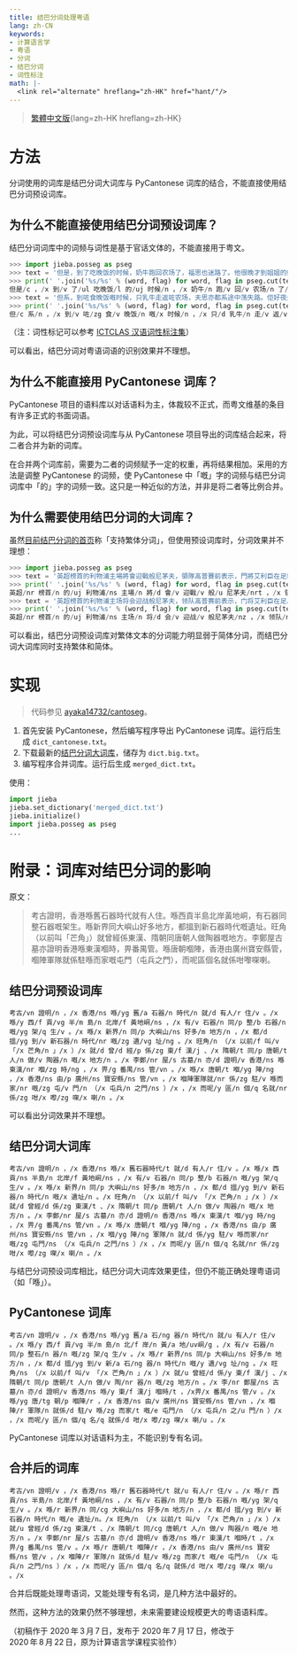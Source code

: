 ```yaml
---
title: 结巴分词处理粤语
lang: zh-CN
keywords:
- 计算语言学
- 粤语
- 分词
- 结巴分词
- 词性标注
math: |-
  <link rel="alternate" hreflang="zh-HK" href="hant/"/>
---
```


> [繁體中文版](hant/){lang=zh-HK hreflang=zh-HK}

# 方法

分词使用的词库是结巴分词大词库与 PyCantonese 词库的结合，不能直接使用结巴分词预设词库。

## 为什么不能直接使用结巴分词预设词库？

结巴分词词库中的词频与词性是基于官话文体的，不能直接用于粤文。

```python
>>> import jieba.posseg as pseg
>>> text = '但是，到了吃晚饭的时候，奶牛跑回农场了，福思也迷路了。他很晚才到姐姐的婚礼上，客人们已经在吃饭了。'
>>> print(' '.join('%s/%s' % (word, flag) for word, flag in pseg.cut(text)))
但是/c ，/x 到/v 了/ul 吃晚饭/l 的/uj 时候/n ，/x 奶牛/n 跑/v 回/v 农场/n 了/ul ，/x 福思/nr 也/d 迷路/n 了/ul 。/x 他/r 很/d 晚/tg 才/d 到/v 姐姐/n 的/uj 婚礼/n 上/f ，/x 客人/n 们/k 已经/d 在/p 吃饭/v 了/ul 。/x
>>> text = '但系，到咗食晚饭嘅时候，只乳牛走返咗农场，夫思亦都系途中荡失路。佢好夜先至到家姐嘅婚礼度，𠮶阵时啲客都已经喺度食紧饭啰。'
>>> print(' '.join('%s/%s' % (word, flag) for word, flag in pseg.cut(text)))
但/c 系/n ，/x 到/v 咗/zg 食/v 晚饭/n 嘅/x 时候/n ，/x 只/d 乳牛/n 走/v 返/v 咗/zg 农场/n ，/x 夫思/n 亦/d 都/d 系/v 途中/s 荡失路/i 。/x 佢/yg 好/a 夜/tg 先/d 至/p 到/v 家/q 姐/n 嘅/zg 婚礼/n 度/zg ，/x 𠮶/x 阵/ng 时/ng 啲/zg 客/ng 都/d 已经/d 喺/yg 度/q 食/v 紧/d 饭/n 啰/zg 。/x
```

（注：词性标记可以参考 [ICTCLAS 汉语词性标注集](https://gist.github.com/luw2007/6016931#ictclas-%E6%B1%89%E8%AF%AD%E8%AF%8D%E6%80%A7%E6%A0%87%E6%B3%A8%E9%9B%86)）

可以看出，结巴分词对粤语词语的识别效果并不理想。

## 为什么不能直接用 PyCantonese 词库？

PyCantonese 项目的语料库以对话语料为主，体裁较不正式，而粤文维基的条目有许多正式的书面词语。

为此，可以将结巴分词预设词库与从 PyCantonese 项目导出的词库结合起来，将二者合并为新的词库。

在合并两个词库前，需要为二者的词频赋予一定的权重，再将结果相加。采用的方法是调整 PyCantonese 的词频，使 PyCantonese 中「嘅」字的词频与结巴分词词库中「的」字的词频一致。这只是一种近似的方法，并非是将二者等比例合并。

## 为什么需要使用结巴分词的大词库？

虽然[目前结巴分词的首页](https://github.com/fxsjy/jieba/blob/67fa2e36e72f69d9134b8a1037b83fbb070b9775/README.md)称「支持繁体分词」，但使用预设词库时，分词效果并不理想：

```python
>>> import jieba.posseg as pseg
>>> text = '英超榜首的利物浦主場將會迎戰般尼茅夫，領隊高普賽前表示，門將艾利臣在足總盃對車路士的比賽中臀部肌肉受傷，今場以及下周中歐聯16強次回合對馬德里體育會的賽事，都肯定無法上陣。'
>>> print(' '.join('%s/%s' % (word, flag) for word, flag in pseg.cut(text)))
英超/nr 榜首/n 的/uj 利物浦/ns 主場/n 將/d 會/v 迎戰/v 般/u 尼茅夫/nrt ，/x 領隊/n 高普賽/nr 前/f 表示/v ，/x 門/n 將/d 艾利臣在足總/nr 盃/yg 對/p 車/n 路/n 士/ng 的/uj 比/p 賽/vn 中/f 臀部/n 肌肉/n 受傷/v ，/x 今/tg 場/q 以及/c 下周/t 中歐/ns 聯/v 16/m 強/a 次/q 回合/v 對/p 馬/nr 德里/ns 體育會/n 的/uj 賽事/n ，/x 都/d 肯定/v 無法上/l 陣/n 。/x
>>> text = '英超榜首的利物浦主场将会迎战般尼茅夫，领队高普赛前表示，门将艾利臣在足总杯对车路士的比赛中臀部肌肉受伤，今场以及下周中欧联16强次回合对马德里体育会的赛事，都肯定无法上阵。'
>>> print(' '.join('%s/%s' % (word, flag) for word, flag in pseg.cut(text)))
英超/nr 榜首/n 的/uj 利物浦/ns 主场/n 将/d 会/v 迎战/v 般尼茅夫/nz ，/x 领队/n 高普/nr 赛前/t 表示/v ，/x 门将/n 艾利臣/nr 在/p 足总杯/n 对/p 车路/n 士/ng 的/uj 比赛/vn 中/f 臀部/n 肌肉/n 受伤/v ，/x 今/tg 场/q 以及/c 下周/t 中欧/ns 联/v 16/m 强/a 次/q 回合/v 对/p 马德里/nr 体育/vn 会/v 的/uj 赛事/n ，/x 都/d 肯定/v 无法/n 上阵/v 。/x
```

可以看出，结巴分词预设词库对繁体文本的分词能力明显弱于简体分词，而结巴分词大词库同时支持繁体和简体。

# 实现

> 代码参见 [ayaka14732/cantoseg](https://github.com/ayaka14732/cantoseg/tree/main/build)。

1. 首先安装 PyCantonese，然后编写程序导出 PyCantonese 词库。运行后生成 `dict_cantonese.txt`。
1. 下载最新的[结巴分词大词库](https://raw.githubusercontent.com/fxsjy/jieba/master/extra_dict/dict.txt.big)，储存为 `dict.big.txt`。
1. 编写程序合并词库。运行后生成 `merged_dict.txt`。

使用：

```python
import jieba
jieba.set_dictionary('merged_dict.txt')
jieba.initialize()
import jieba.posseg as pseg
...
```

# 附录：词库对结巴分词的影响

原文：

> 考古證明，香港喺舊石器時代就有人住。喺西貢半島北岸黃地峒，有石器同整石器嘅架生。喺新界同大嶼山好多地方，都搵到新石器時代嘅遺址。旺角（以前叫「芒角」）就曾經係東漢、隋朝同唐朝人做陶器嘅地方。李鄭屋古墓亦證明香港喺東漢嗰時，畀番禺管。喺唐朝嗰陣，香港由廣州寶安縣管，嗰陣軍隊就係駐喺而家嘅屯門（屯兵之門），而呢區個名就係咁嚟㗎喇。

## 结巴分词预设词库

```
考古/vn 證明/n ，/x 香港/ns 喺/yg 舊/a 石器/n 時代/n 就/d 有人/r 住/v 。/x 喺/y 西/f 貢/vg 半/m 島/n 北岸/f 黃地峒/ns ，/x 有/v 石器/n 同/p 整/b 石器/n 嘅/yg 架/q 生/v 。/x 喺/x 新界/n 同/p 大嶼山/ns 好多/m 地方/n ，/x 都/d 搵/yg 到/v 新石器/n 時代/nr 嘅/zg 遺/vg 址/ng 。/x 旺角/n （/x 以前/f 叫/v 「/x 芒角/n 」/x ）/x 就/d 曾/d 經/p 係/zg 東/f 漢/j 、/x 隋朝/t 同/p 唐朝/t 人/n 做/v 陶器/n 嘅/x 地方/n 。/x 李鄭/nr 屋/s 古墓/n 亦/d 證明/v 香港/ns 喺東漢/nr 嗰/zg 時/ng ，/x 畀/g 番禺/ns 管/vn 。/x 喺/x 唐朝/t 嗰/yg 陣/ng ，/x 香港/ns 由/p 廣州/ns 寶安縣/ns 管/vn ，/x 嗰陣軍隊就/nr 係/zg 駐/v 喺而家/nr 嘅/zg 屯/v 門/n （/x 屯兵/n 之門/ns ）/x ，/x 而呢/y 區/n 個/q 名就/nr 係/zg 咁/x 嚟/zg 㗎/x 喇/n 。/x
```

可以看出分词效果并不理想。

## 结巴分词大词库

```
考古/vn 證明/n ，/x 香港/ns 喺/x 舊石器時代/t 就/d 有人/r 住/v 。/x 喺/x 西貢/ns 半島/n 北岸/f 黃地峒/ns ，/x 有/v 石器/n 同/p 整/b 石器/n 嘅/yg 架/q 生/v 。/x 喺/x 新界/n 同/p 大嶼山/ns 好多/m 地方/n ，/x 都/d 搵/yg 到/v 新石器/n 時代/n 嘅/x 遺址/n 。/x 旺角/n （/x 以前/f 叫/v 「/x 芒角/n 」/x ）/x 就/d 曾經/d 係/zg 東漢/t 、/x 隋朝/t 同/p 唐朝/t 人/n 做/v 陶器/n 嘅/x 地方/n 。/x 李鄭/nr 屋/s 古墓/n 亦/d 證明/n 香港/ns 喺/x 東漢/t 嗰/yg 時/ng ，/x 畀/g 番禺/ns 管/vn 。/x 喺/x 唐朝/t 嗰/yg 陣/ng ，/x 香港/ns 由/p 廣州/ns 寶安縣/ns 管/vn ，/x 嗰/yg 陣/ng 軍隊/n 就/d 係/yg 駐/v 喺而家/nr 嘅/zg 屯門/ns （/x 屯兵/n 之門/ns ）/x ，/x 而呢/y 區/n 個/q 名就/nr 係/zg 咁/x 嚟/zg 㗎/x 喇/n 。/x
```

与结巴分词预设词库相比，结巴分词大词库效果更佳，但仍不能正确处理粤语词（如「喺」）。

## PyCantonese 词库

```
考古/vn 證明/v ，/x 香港/ns 喺/yg 舊/a 石/ng 器/n 時代/n 就/u 有人/r 住/v 。/x 喺/y 西/f 貢/vg 半/m 島/n 北/f 岸/n 黃/a 地/uv峒/g ，/x 有/v 石器/n 同/p 整石/n 器/n 嘅/zg 架/q 生/v 。/x 喺/r 新界/ns 同/p 大嶼山/ns 好多/m 地方/n ，/x 都/d 搵/yg 到/v 新/a 石/ng 器/n 時代/n 嘅/y 遺/vg 址/ng 。/x 旺角/ns （/x 以前/f 叫/v 「/x 芒角/n 」/x ）/x 就/u 曾經/d 係/y 東/f 漢/j 、/x 隋朝/t 同/p 唐朝/t 人/n 做/v 陶/nr 器/n 嘅/zg 地方/n 。/x 李/nr 鄭屋/ns 古墓/n 亦/d 證明/v 香港/ns 喺/y 東/f 漢/j 嗰時/t ，/x畀/x 番禺/ns 管/v 。/x 喺/yg 唐/tg 朝/p 嗰陣/r ，/x 香港/ns 由/v 廣州/ns 寶安縣/ns 管/vn ，/x 嗰陣/r 軍隊/n 就係/d 駐/v 喺/zg 而家/t 嘅/e 屯門/n （/x 屯兵/n 之/u 門/n ）/x ，/x 而呢/y 區/n 個/q 名/q 就係/d 咁/x 嚟/zg 㗎/x 喇/u 。/x
```

PyCantonese 词库以对话语料为主，不能识别专有名词。

## 合并后的词库

```
考古/vn 證明/v ，/x 香港/ns 喺/r 舊石器時代/t 就/u 有人/r 住/v 。/x 喺/r 西貢/ns 半島/n 北岸/f 黃地峒/ns ，/x 有/v 石器/n 同/p 整/b 石器/n 嘅/yg 架/q 生/v 。/x 喺/r 新界/n 同/cg 大嶼山/ns 好多/m 地方/n ，/x 都/d 搵/yg 到/v 新石器/n 時代/n 嘅/e 遺址/n。/x 旺角/n （/x 以前/t 叫/v 「/x 芒角/n 」/x ）/x 就/u 曾經/d 係/zg 東漢/t 、/x 隋朝/t 同/cg 唐朝/t 人/n 做/v 陶器/n 嘅/e 地方/n 。/x 李鄭/nr 屋/s 古墓/n 亦/d 證明/v 香港/ns 喺/r 東漢/t 嗰時/t ，/x 畀/g 番禺/ns 管/v 。/x 喺/r 唐朝/t 嗰陣/r ，/x 香港/ns 由/v 廣州/ns 寶安縣/ns 管/v ，/x 嗰陣/r 軍隊/n 就係/d 駐/v 喺/zg 而家/t 嘅/e 屯門/n （/x 屯兵/n 之門/ns ）/x ，/x 而呢/y 區/n 個/q 名/q 就係/d 咁/x 嚟/zg 㗎/x 喇/u 。/x
```

合并后既能处理粤语词，又能处理专有名词，是几种方法中最好的。

然而，这种方法的效果仍然不够理想，未来需要建设规模更大的粤语语料库。

（初稿作于 2020&#8239;年&#8239;3&#8239;月&#8239;7&#8239;日，发布于 2020&#8239;年&#8239;7&#8239;月&#8239;17&#8239;日，修改于 2020&#8239;年&#8239;8&#8239;月&#8239;22&#8239;日，原为计算语言学课程实验作）
